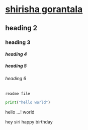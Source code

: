 # <u>shirisha gorantala</u>
## heading 2
### **heading 3**
#### *heading 4*
##### heading 5
###### heading 6
`readme file`
```python
print("hello world")
```
<p> hello ...! world </p>
hey siri happy birthday
